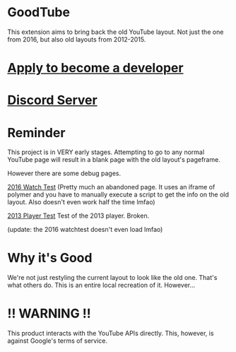 # GoodTube

This extension aims to bring back the old YouTube layout.
Not just the one from 2016, but also old layouts from 2012-2015.

# [Apply to become a developer](https://forms.gle/brJH85y9qxqZqsZd8)
# [Discord Server](https://discord.gg/Bsvy7GbYZt)

# Reminder

This project is in VERY early stages.
Attempting to go to any normal YouTube page will result in a blank page with the
old layout's pageframe.

However there are some debug pages.


[2016 Watch Test](https://www.youtube.com/gt/debug/2016/watchtest?v=dQw4w9WgXcQ) (Pretty much an abandoned page. It uses an iframe of polymer and you have to manually execute a script to get the info on the old layout. Also doesn't even work half the time lmfao)


[2013 Player Test](https://www.youtube.com/gt/debug/2013/playertest) Test of the 2013 player. Broken.

(update: the 2016 watchtest doesn't even load lmfao)

# Why it's Good

We're not just restyling the current layout to look like the old one.
That's what others do. This is an entire local recreation of it.
However...

# !! WARNING !!

This product interacts with the YouTube APIs directly.
This, however, is against Google's terms of service.
